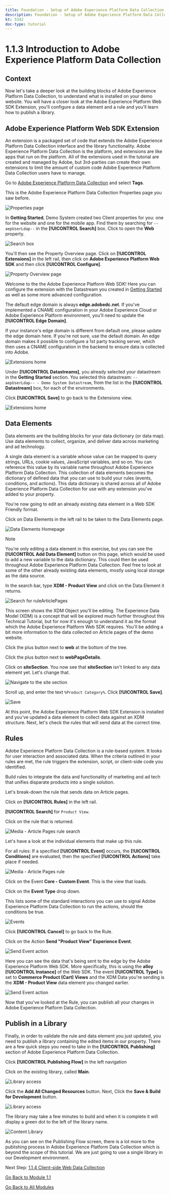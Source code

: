 ```yaml
---
title: Foundation - Setup of Adobe Experience Platform Data Collection and the Web SDK extension - Introduction to Adobe Experience Platform Data Collection
description: Foundation - Setup of Adobe Experience Platform Data Collection and the Web SDK extension - Introduction to Adobe Experience Platform Data Collection
kt: 5342
doc-type: tutorial
---
```

# 1.1.3 Introduction to Adobe Experience Platform Data Collection

## Context

Now let's take a deeper look at the building blocks of Adobe Experience Platform Data Collection, to understand what is installed on your demo website. You will have a closer look at the Adobe Experience Platform Web SDK Extension, you'll configure a data element and a rule and you'll learn how to publish a library.

## Adobe Experience Platform Web SDK Extension

An extension is a packaged set of code that extends the Adobe Experience Platform Data Collection interface and the library functionality. Adobe Experience Platform Data Collection is the platform, and extensions are like apps that run on the platform. All of the extensions used in the tutorial are created and managed by Adobe, but 3rd-parties can create their own extensions to limit the amount of custom code Adobe Experience Platform Data Collection users have to manage.

Go to [Adobe Experience Platform Data Collection](https://experience.adobe.com/launch/) and select **Tags**.

This is the Adobe Experience Platform Data Collection Properties page you saw before.

![Properties page](./images/launch1.png) 

In **Getting Started**, Demo System created two Client properties for you: one for the website and one for the mobile app. Find them by searching for `--aepUserLdap--` in the **[!UICONTROL Search]** box.
Click to open the **Web** property.

![Search box](./images/property6.png)



You'll then see the Property Overview page. Click on **[!UICONTROL Extensions]** in the left rail, then click on **Adobe Experience Platform Web SDK** and then click **[!UICONTROL Configure]**.

![Property Overview page](./images/property7.png)

Welcome to the the Adobe Experience Platform Web SDK! Here you can configure the extension with the Datastream you created in [Getting Started](./../../../modules/gettingstarted/gettingstarted/ex2.md) as well as some more advanced configuration.

The default edge domain is always **edge.adobedc.net**. If you've implemented a CNAME configuration in your Adobe Experience Cloud or Adobe Experience Platform environment, you'll need to update the **[!UICONTROL Edge Domain]**. 

If your instance's edge domain is different from default one, please update the edge domain here. If you're not sure, use the default domain. An edge domain makes it possible to configure a 1st party tracking server, which then uses a CNAME configuration in the backend to ensure data is collected into Adobe.

![Extensions home](./images/property9edgedomain.png)

Under **[!UICONTROL Datastreams]**, you already selected your datastream in the **Getting Started** section. You selected this datastream: `--aepUserLdap-- - Demo System Datastream`, from the list in the **[!UICONTROL Datastream]** box, for each of the environments.

Click **[!UICONTROL Save]** to go back to the Extensions view.

![Extensions home](./images/property9edge.png)

## Data Elements

Data elements are the building blocks for your data dictionary (or data map). Use data elements to collect, organize, and deliver data across marketing and ad technology.

A single data element is a variable whose value can be mapped to query strings, URLs, cookie values, JavaScript variables, and so on. You can reference this value by its variable name throughout Adobe Experience Platform Data Collection. This collection of data elements becomes the dictionary of defined data that you can use to build your rules (events, conditions, and actions). This data dictionary is shared across all of Adobe Experience Platform Data Collection for use with any extension you've added to your property.

You're now going to edit an already existing data element in a Web SDK Friendly format.

Click on Data Elements in the left rail to be taken to the Data Elements page.

![Data Elements Homepage](./images/dataelement1.png)

>[!NOTE]
>
>You're only editing a data element in this exercise, but you can see the **[!UICONTROL Add Data Element]** button on this page, which would be used to add a new variable to the data dictionary. This could then be used throughout Adobe Experience Platform Data Collection. Feel free to look at some of the other already existing data elements, mostly using local storage as the data source.

In the search bar, type **XDM - Product View** and click on the Data Element it returns.

![Search for ruleArticlePages](./images/dataelement2.png)

This screen shows the XDM Object you'll be editing. The Experience Data Model (XDM) is a concept that will be explored much further throughout this Technical Tutorial, but for now it's enough to understand it as the format which the Adobe Experience Platform Web SDK requires. You'll be adding a bit more information to the data collected on Article pages of the demo website.

Click the plus button next to **web** at the bottom of the tree.

Click the plus button next to **webPageDetails**.

Click on **siteSection**. You now see that **siteSection** isn't linked to any data element yet. Let's change that.

![Navigate to the site section](./images/dataelement3.png)

Scroll up, and enter the text `%Product Category%`. Click **[!UICONTROL Save]**.

![Save](./images/dataelement4.png)

At this point, the Adobe Experience Platform Web SDK Extension is installed and you've updated a data element to collect data against an XDM structure. Next, let's check the rules that will send data at the correct time.

## Rules

Adobe Experience Platform Data Collection is a rule-based system. It looks for user interaction and associated data. When the criteria outlined in your rules are met, the rule triggers the extension, script, or client-side code you identified.

Build rules to integrate the data and functionality of marketing and ad tech that unifies disparate products into a single solution.

Let's break-down the rule that sends data on Article pages.

Click on **[!UICONTROL Rules]** in the left rail.

**[!UICONTROL Search]** for `Product View`.

Click on the rule that is returned.

![Media - Article Pages rule search](./images/rule1.png)

Let's have a look at the individual elements that make up this rule. 

For all rules: If a specified **[!UICONTROL Event]** occurs, the **[!UICONTROL Conditions]** are evaluated, then the specified **[!UICONTROL Actions]** take place if needed.

![Media - Article Pages rule](./images/rule2.png)

Click on the Event **Core - Custom Event**. This is the view that loads.

Click on the **Event Type** drop down.

This lists some of the standard interactions you can use to signal Adobe Experience Platform Data Collection to run the actions, should the conditions be true.

![Events](./images/rule3.png)

Click **[!UICONTROL Cancel]** to go back to the Rule.

Click on the Action **Send "Product View" Experience Event**.

![Send Event action](./images/rule5a.png)

Here you can see the data that's being sent to the edge by the Adobe Experience Platform Web SDK. More specifically, this is using the **alloy** **[!UICONTROL Instance]** of the Web SDK. The event **[!UICONTROL Type]** is set to **Commerce Product (Cart) Views** and the XDM Data you're sending is the **XDM - Product View** data element you changed earlier.

![Send Event action](./images/rule5.png)

Now that you've looked at the Rule, you can publish all your changes in Adobe Experience Platform Data Collection.

## Publish in a Library

Finally, in order to validate the rule and data element you just updated, you need to publish a library containing the edited items in our property. There are a few quick steps you need to take in the **[!UICONTROL Publishing]** section of Adobe Experience Platform Data Collection.

Click **[!UICONTROL Publishing Flow]** in the left navigation

Click on the existing library, called **Main**.

![Library access](./images/publish1.png)

Click the **Add All Changed Resources** button. Next, 
Click the **Save & Build for Development** button.

![Library access](./images/publish1a.png)

The library may take a few minutes to build and when it is complete it will display a green dot to the left of the library name.

![Content Library](./images/publish2.png)

As you can see on the Publishing Flow screen, there is a lot more to the publishing process in Adobe Experience Platform Data Collection which is beyond the scope of this tutorial. We are just going to use a single library in our Development environment.

Next Step: [1.1.4 Client-side Web Data Collection](./ex4.md)

[Go Back to Module 1.1](./data-ingestion-launch-web-sdk.md)

[Go Back to All Modules](./../../../overview.md)
